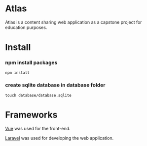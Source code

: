 # Atlas
Atlas is a content sharing web application as a capstone project for education purposes.
    
# Install
### npm install packages
```
npm install
```
### create sqlite database in database folder
```
touch database/database.sqlite
```
# Frameworks
[Vue](https://vuejs.org/) was used for the front-end.

[Laravel](https://laravel.com/) was used for developing the web application.
